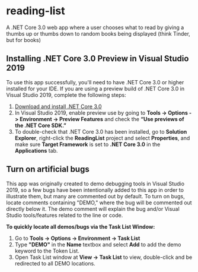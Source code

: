 # reading-list
A .NET Core 3.0 web app where a user chooses what to read by giving a thumbs up or thumbs down to random books being displayed (think Tinder, but for books)

## Installing .NET Core 3.0 Preview in Visual Studio 2019
To use this app successfully, you'll need to have .NET Core 3.0 or higher installed for your IDE.  If you are using a preview build of .NET Core 3.0 in Visual Studio 2019, complete the following steps:

1. [Download and install .NET Core 3.0](https://dotnet.microsoft.com/download/dotnet-core/3.0)
2. In Visual Studio 2019, enable preview use by going to **Tools -> Options -> Environment -> Preview Features** and check the **“Use previews of the .NET Core SDK.”** 
3. To double-check that .NET Core 3.0 has been installed, go to **Solution Explorer**, right-click the **ReadingList** project and select **Properties**, and make sure **Target Framework** is set to **.NET Core 3.0** in the **Applications** tab.

## Turn on artificial bugs
This app was originally created to demo debugging tools in Visual Studio 2019, so a few bugs have been intentionally added to this app in order to illustrate them, but many are commented out by default.
To turn on bugs, locate comments containing "DEMO," where the bug will be commented out directly below it.  The demo comment will explain the bug and/or Visual Studio tools/features related to the line or code.

**To quickly locate all demos/bugs via the Task List Window:**

1. Go to **Tools -> Options -> Environment -> Task List**
2. Type **"DEMO"** in the **Name** textbox and select **Add** to add the demo keyword to the Token List.
3. Open Task List window at **View -> Task List** to view, double-click and be redirected to all DEMO locations.
